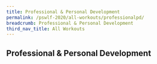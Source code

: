 ```yaml
---
title: Professional & Personal Development
permalink: /pswlf-2020/all-workouts/professionalpd/
breadcrumb: Professional & Personal Development
third_nav_title: All Workouts
---
```

## **Professional & Personal Development**
